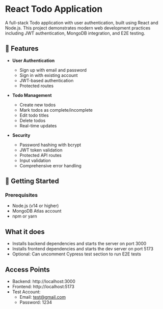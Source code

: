 # React Todo Application

A full-stack Todo application with user authentication, built using React and Node.js. This project demonstrates modern web development practices including JWT authentication, MongoDB integration, and E2E testing.

## 🌟 Features

- **User Authentication**
  - Sign up with email and password
  - Sign in with existing account
  - JWT-based authentication
  - Protected routes

- **Todo Management**
  - Create new todos
  - Mark todos as complete/incomplete
  - Edit todo titles
  - Delete todos
  - Real-time updates

- **Security**
  - Password hashing with bcrypt
  - JWT token validation
  - Protected API routes
  - Input validation
  - Comprehensive error handling

## 🚀 Getting Started

### Prerequisites

- Node.js (v14 or higher)
- MongoDB Atlas account
- npm or yarn


## What it does

- Installs backend dependencies and starts the server on port 3000
- Installs frontend dependencies and starts the dev server on port 5173
- Optional: Can uncomment Cypress test section to run E2E tests

## Access Points

- Backend: http://localhost:3000
- Frontend: http://localhost:5173
- Test Account: 
  - Email: test@gmail.com
  - Password: 1234


